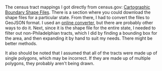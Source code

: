 The census tract mappings I got directly from census.gov: [Cartographic Boundary Shape Files](https://www.census.gov/geographies/mapping-files/time-series/geo/carto-boundary-file.html). There is a section where you could download the shape files for a particular state. From there, I had to convert the files to GeoJSON format. I used an [online converter](https://mygeodata.cloud/converter/tiger-to-geojson), but there are probably other ways to do it. Next, since it is the shape file for the entire state, I needed to filter out non-Philadelphian tracts, which I did by finding a bounding box for the area, and then expanding it by hand to suit my needs. There might be better methods. 

It also should be noted that I assumed that all of the tracts were made up of single polygons, which may be incorrect. If they are made up of multiple polygons, they probably aren't being drawn. 
